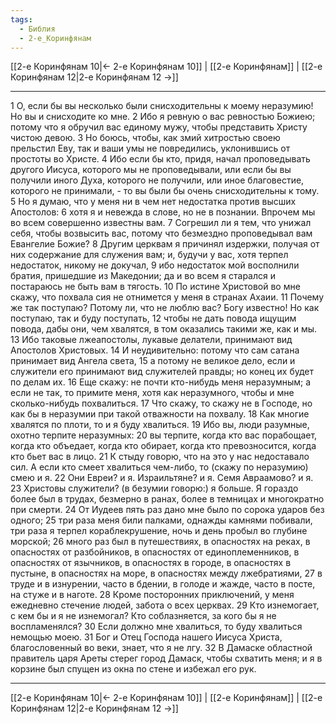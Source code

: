 ```yaml
---
tags:
  - Библия
  - 2-е_Коринфянам
---
```

[[2-е Коринфянам 10|← 2-е Коринфянам 10]] | [[2-е Коринфянам]] | [[2-е Коринфянам 12|2-е Коринфянам 12 →]]

---
1 О, если бы вы несколько были снисходительны к моему неразумию! Но вы и снисходите ко мне.
2 Ибо я ревную о вас ревностью Божиею; потому что я обручил вас единому мужу, чтобы представить Христу чистою девою.
3 Но боюсь, чтобы, как змий хитростью своею прельстил Еву, так и ваши умы не повредились, уклонившись от простоты во Христе.
4 Ибо если бы кто, придя, начал проповедывать другого Иисуса, которого мы не проповедывали, или если бы вы получили иного Духа, которого не получили, или иное благовестие, которого не принимали, - то вы были бы очень снисходительны к тому.
5 Но я думаю, что у меня ни в чем нет недостатка против высших Апостолов:
6 хотя я и невежда в слове, но не в познании. Впрочем мы во всем совершенно известны вам.
7 Согрешил ли я тем, что унижал себя, чтобы возвысить вас, потому что безмездно проповедывал вам Евангелие Божие?
8 Другим церквам я причинял издержки, получая от них содержание для служения вам; и, будучи у вас, хотя терпел недостаток, никому не докучал,
9 ибо недостаток мой восполнили братия, пришедшие из Македонии; да и во всем я старался и постараюсь не быть вам в тягость.
10 По истине Христовой во мне скажу, что похвала сия не отнимется у меня в странах Ахаии.
11 Почему же так поступаю? Потому ли, что не люблю вас? Богу известно! Но как поступаю, так и буду поступать,
12 чтобы не дать повода ищущим повода, дабы они, чем хвалятся, в том оказались такими же, как и мы.
13 Ибо таковые лжеапостолы, лукавые делатели, принимают вид Апостолов Христовых.
14 И неудивительно: потому что сам сатана принимает вид Ангела света,
15 а потому не великое дело, если и служители его принимают вид служителей правды; но конец их будет по делам их.
16 Еще скажу: не почти кто-нибудь меня неразумным; а если не так, то примите меня, хотя как неразумного, чтобы и мне сколько-нибудь похвалиться.
17 Что скажу, то скажу не в Господе, но как бы в неразумии при такой отважности на похвалу.
18 Как многие хвалятся по плоти, то и я буду хвалиться.
19 Ибо вы, люди разумные, охотно терпите неразумных:
20 вы терпите, когда кто вас порабощает, когда кто объедает, когда кто обирает, когда кто превозносится, когда кто бьет вас в лицо.
21 К стыду говорю, что на это у нас недоставало сил. А если кто смеет хвалиться чем-либо, то (скажу по неразумию) смею и я.
22 Они Евреи? и я. Израильтяне? и я. Семя Авраамово? и я.
23 Христовы служители? (в безумии говорю:) я больше. Я гораздо более был в трудах, безмерно в ранах, более в темницах и многократно при смерти.
24 От Иудеев пять раз дано мне было по сорока ударов без одного;
25 три раза меня били палками, однажды камнями побивали, три раза я терпел кораблекрушение, ночь и день пробыл во глубине морской;
26 много раз был в путешествиях, в опасностях на реках, в опасностях от разбойников, в опасностях от единоплеменников, в опасностях от язычников, в опасностях в городе, в опасностях в пустыне, в опасностях на море, в опасностях между лжебратиями,
27 в труде и в изнурении, часто в бдении, в голоде и жажде, часто в посте, на стуже и в наготе.
28 Кроме посторонних приключений, у меня ежедневно стечение людей, забота о всех церквах.
29 Кто изнемогает, с кем бы и я не изнемогал? Кто соблазняется, за кого бы я не воспламенялся?
30 Если должно мне хвалиться, то буду хвалиться немощью моею.
31 Бог и Отец Господа нашего Иисуса Христа, благословенный во веки, знает, что я не лгу.
32 В Дамаске областной правитель царя Ареты стерег город Дамаск, чтобы схватить меня; и я в корзине был спущен из окна по стене и избежал его рук.

---
[[2-е Коринфянам 10|← 2-е Коринфянам 10]] | [[2-е Коринфянам]] | [[2-е Коринфянам 12|2-е Коринфянам 12 →]]